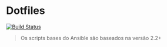 # Dotfiles
[![Build Status](https://travis-ci.org/paulopatto/dotfiles.svg?branch=master)](https://travis-ci.org/paulopatto/dotfiles)
> Os scripts bases do Ansible são baseados na versão 2.2+
